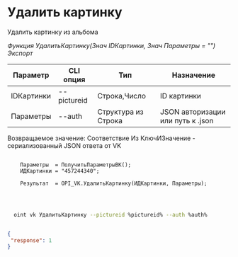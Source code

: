 ﻿---
sidebar_position: 9
---

# Удалить картинку
 Удалить картинку из альбома


*Функция УдалитьКартинку(Знач IDКартинки, Знач Параметры = "") Экспорт*

  | Параметр | CLI опция | Тип | Назначение |
  |-|-|-|-|
  | IDКартинки | --pictureid | Строка,Число | ID картинки |
  | Параметры | --auth | Структура из Строка | JSON авторизации или путь к .json |

  
  Возвращаемое значение:   Соответствие Из КлючИЗначение - сериализованный JSON ответа от VK

```bsl title="Пример кода"
	
    Параметры  = ПолучитьПараметрыВК();
    ИДКартинки = "457244340";
    
    Результат  = OPI_VK.УдалитьКартинку(ИДКартинки, Параметры);

	
```

```sh title="Пример команды CLI"
    
  oint vk УдалитьКартинку --pictureid %pictureid% --auth %auth%

```


```json title="Результат"

{
 "response": 1
}

```
